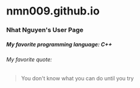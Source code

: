 # nmn009.github.io
### Nhat Nguyen's User Page
##### My favorite programming language: C++
###### My favorite quote:
> You don't know what you can do until you try
